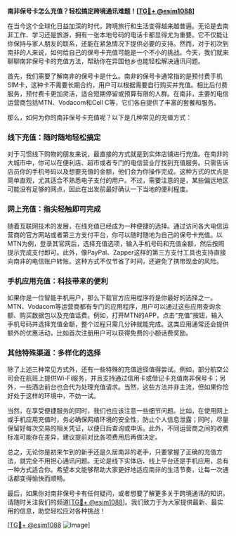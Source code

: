 **南非保号卡怎么充值？轻松搞定跨境通讯难题！[[TG💪+ @esim1088](https://t.me/s/esim1088)]**

在当今这个全球化日益加深的时代，跨境旅行和生活变得越来越普遍。无论是去南非工作、学习还是旅游，拥有一张本地号码的电话卡都显得尤为重要。它不仅能让你保持与家人朋友的联系，还能在紧急情况下提供必要的支持。然而，对于初次到南非的人来说，如何给自己的保号卡充值可能是一个不小的挑战。今天，我们就来聊聊南非保号卡的充值方法，帮助你在异国他乡也能轻松解决通讯问题。

首先，我们需要了解南非的保号卡是什么。南非的保号卡通常指的是预付费手机SIM卡，这种卡不需要长期合约，用户可以根据需要自行购买并充值。相比后付费服务，预付费卡更加灵活，适合短期停留或预算有限的人群。在南非，主要的电信运营商包括MTN、Vodacom和Cell C等，它们各自提供了丰富的套餐和服务。

那么，如何为你的南非保号卡充值呢？以下是几种常见的充值方式：

### 线下充值：随时随地轻松搞定

对于习惯线下购物的朋友来说，最直接的方式就是到实体店铺进行充值。在南非的大城市中，你可以在便利店、超市或者专门的电信营业厅找到充值服务。只需告诉店员你的手机号码以及想要充值的金额，他们会为你操作完成。这种方式的优点是简单直观，尤其适合不熟悉电子支付的用户。不过，需要注意的是，某些偏远地区可能没有足够的网点，因此在出发前最好确认一下当地的便利程度。

### 网上充值：指尖轻触即可完成

随着互联网技术的发展，在线充值已经成为一种便捷的选择。通过访问各大电信运营商的官方网站或者第三方支付平台，你可以随时随地为自己的保号卡充值。以MTN为例，登录其官网后，选择充值选项，输入手机号码和充值金额，然后按照提示完成支付即可。此外，像PayPal、Zapper这样的第三方支付工具也支持直接向南非的电信账户转账。这种方式不仅节省了时间，还避免了携带现金的风险。

### 手机应用充值：科技带来的便利

如果你是一位智能手机用户，那么下载官方应用程序将是你最好的选择之一。MTN、Vodacom等运营商都有专门的应用程序，用户可以通过这些应用查询余额、购买数据包以及充值话费。例如，打开MTN的APP，点击“充值”按钮，输入手机号码并选择充值金额，整个过程只需几分钟就能完成。这类应用通常还会提供额外的优惠活动，比如首次注册用户可以获得免费的小额话费奖励。

### 其他特殊渠道：多样化的选择

除了上述三种常见方式外，还有一些特殊的充值途径值得尝试。例如，部分航空公司会在航班上提供Wi-Fi服务，并且支持通过信用卡或借记卡充值南非保号卡；另外，一些酒店前台也会代为处理充值请求。当然，这些方法并非主流，但如果你恰好处于这样的环境中，不妨一试。

当然，在享受便捷服务的同时，我们也应该注意一些细节问题。比如，在使用网上或手机应用充值时，务必确保网络环境的安全性，防止个人信息泄露；同时，尽量保留好每次交易的相关凭证，以便日后查询或申诉。此外，不同运营商之间的收费标准可能存在差异，建议提前对比各项费用后再做决定。

总之，无论你是初来乍到的新手还是久居南非的老手，只要掌握了正确的充值方法，就完全不用担心通讯问题。无论是线下实体店、线上平台还是手机应用，总有一种方式适合你。希望本文能够帮助大家更好地适应南非的生活节奏，让每一次通话都变得愉快而顺畅。

最后，如果你对南非保号卡有任何疑问，或者想要了解更多关于跨境通讯的知识，请随时关注我们的频道[[TG💪+ @esim1088](https://t.me/s/esim1088)]。我们致力于为大家提供最新、最实用的信息，助您轻松应对各种挑战！

[[TG💪+ @esim1088](https://t.me/s/esim1088) ![Image](https://i.postimg.cc/4NQfJmqS/Snipaste-2025-05-13-00-14-12.png)]